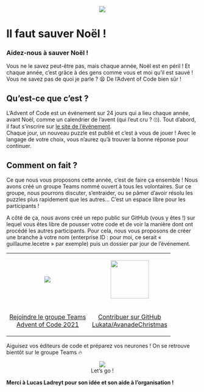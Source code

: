 <p align="center">
  <img src="https://user-images.githubusercontent.com/43233602/143416097-11506a61-a065-4a87-a9de-0e65c0421457.png" />
</p>


# Il faut sauver Noël !

### Aidez-nous à sauver Noël !

Vous ne le savez peut-être pas, mais chaque année, Noël est en péril ! Et chaque année, c’est grâce à des gens comme vous et moi qu’il est sauvé !
Vous ne savez pas de quoi je parle ? 😫 De l’Advent of Code bien sûr !

## Qu’est-ce que c’est ?
L’Advent of Code est un événement sur 24 jours qui a lieu chaque année, avant Noël, comme un calendrier de l’avent (qui l’eut cru ? 🙄). Tout d’abord, il faut s’inscrire sur [le site de l’événement](https://adventofcode.com/).  
Chaque jour, un nouveau puzzle est publié et c’est à vous de jouer ! Avec le langage de votre choix, vous n’aurez qu’à trouver la bonne réponse pour continuer.

## Comment on fait ?
Ce que nous vous proposons cette année, c’est de faire ça ensemble ! Nous avons créé un groupe Teams nommé ouvert à tous les volontaires. Sur ce groupe, nous pourrons discuter, s’entraider, ou se pâmer d’avoir résolu les puzzles plus rapidement que les autres… C’est un espace libre pour les participants !

A côté de ça, nous avons créé un repo public sur GitHub (vous y êtes !) sur lequel vous êtes libre de pousser votre code et de voir la manière dont ont procédé les autres participants. Pour cela, nous vous proposons de créer une branche à votre nom (enterprise ID : pour moi, ce serait « guillaume.lecetre » par exemple) puis un dossier par jour de l’événement.

<table align="center">
  <tr>
    <td>
      <p align="center">
        <img src="https://user-images.githubusercontent.com/43233602/143416689-aeacb0a7-ab0a-4f91-ad6c-54dadb2477c7.png" />
      </p>
    </td>
    <td>
      <p align="center">
        <img width="100" src="https://user-images.githubusercontent.com/43233602/143416757-a3004fe7-7678-4ad4-9ddb-249ec4805e58.png" />
      </p>
    </td>
  </tr>
  <tr>
    <td>
      <p align="center">
        <a href="https://teams.microsoft.com/l/team/19%3a-8DG-RivtfR_LWAG3SUFZNHMIiVbfON5R1_Fe3mqiV01%40thread.tacv2/conversations?groupId=0db2faa5-d69e-4147-8402-378db009d5a6&tenantId=cf36141c-ddd7-45a7-b073-111f66d0b30c">
          Rejoindre le groupe Teams<br/>
          Advent of Code 2021
        </a>
      </p>
    </td>
    <td>
      <p align="center">
        <a href="https://github.com/Lukata/ava-aoc-2021">
          Contribuer sur GitHub<br/>
          Lukata/AvanadeChristmas
        </a>
      </p>
    </td>
  </tr>
</table>

Aiguisez vos éditeurs de code et préparez vos neurones ! On se retrouve bientôt sur le groupe Teams 🔥

<p align="center">
  <img src="https://media.giphy.com/media/RrVzUOXldFe8M/giphy.gif"/><br/>
  Let’s go !
</p>

**Merci à Lucas Ladreyt pour son idée et son aide à l’organisation !**
